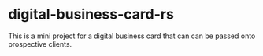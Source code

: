 # digital-business-card-rs
This is a mini project for a digital business card that can can be passed onto prospective clients.
